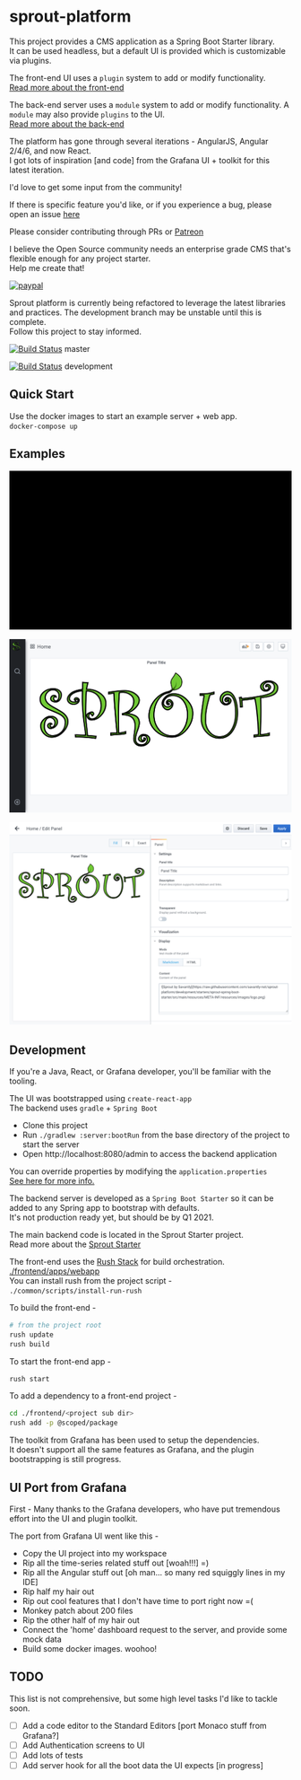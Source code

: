 # sprout-platform  

This project provides a CMS application as a Spring Boot Starter library.  
It can be used headless, but a default UI is provided which is customizable via plugins.  

The front-end UI uses a `plugin` system to add or modify functionality.  
[Read more about the front-end](./frontend/)  

The back-end server uses a `module` system to add or modify functionality. A `module` may also provide `plugins` to the UI.  
[Read more about the back-end](./backend/)  


The platform has gone through several iterations - AngularJS, Angular 2/4/6, and now React.  
I got lots of inspiration [and code] from the Grafana UI + toolkit for this latest iteration.  

I'd love to get some input from the community!  

If there is specific feature you'd like, or if you experience a bug, please open an issue [here](https://github.com/savantly-net/sprout-platform/issues)  

Please consider contributing through PRs or [Patreon](https://www.patreon.com/savantly)  

I believe the Open Source community needs an enterprise grade CMS that's flexible enough for any project starter.  
Help me create that! 

[![paypal](https://www.paypalobjects.com/en_US/i/btn/btn_donateCC_LG.gif)](https://paypal.me/Savantly)  

Sprout platform is currently being refactored to leverage the latest libraries and practices. 
The development branch may be unstable until this is complete.  
Follow this project to stay informed.  

[![Build Status](https://travis-ci.org/savantly-net/sprout-platform.svg?branch=master)](https://travis-ci.org/savantly-net/sprout-platform)  master

[![Build Status](https://travis-ci.org/savantly-net/sprout-platform.svg?branch=development)](https://travis-ci.org/savantly-net/sprout-platform)  development

## Quick Start  

Use the docker images to start an example server + web app.  
`docker-compose up`  

## Examples


![Sprout Web App](./docs/img/hello-world.gif)

![Sprout Web App](./docs/img/default.png)


![Sprout Web App](./docs/img/panel_edit.png)


## Development 
If you're a Java, React, or Grafana developer, you'll be familiar with the tooling. 

The UI was bootstrapped using `create-react-app`  
The backend uses `gradle` + `Spring Boot`  

- Clone this project 
- Run `./gradlew :server:bootRun` from the base directory of the project to start the server 
- Open http://localhost:8080/admin to access the backend application  

You can override properties by modifying the `application.properties`    
[See here for more info.](./starters/sprout-spring-boot-starter/src/main/resources/)  

The backend server is developed as a `Spring Boot Starter` so it can be added to any Spring app to bootstrap with defaults.  
It's not production ready yet, but should be by Q1 2021.  

The main backend code is located in the Sprout Starter project.  
Read more about the [Sprout Starter](./backend/starters/sprout-spring-boot-starter)

The front-end uses the [Rush Stack](https://rushstack.io/) for build orchestration. [./frontend/apps/webapp](./frontend/apps/webapp)  
You can install rush from the project script -  
`./common/scripts/install-run-rush`  

To build the front-end -  
```bash
# from the project root
rush update
rush build
```

To start the front-end app -  
```bash
rush start
``` 

To add a dependency to a front-end project - 
```bash
cd ./frontend/<project sub dir>
rush add -p @scoped/package
```


The toolkit from Grafana has been used to setup the dependencies.  
It doesn't support all the same features as Grafana, and the plugin bootstrapping is still progress.  


## UI Port from Grafana 
First - Many thanks to the Grafana developers, who have put tremendous effort into the UI and plugin toolkit.  

The port from Grafana UI went like this - 
- Copy the UI project into my workspace
- Rip all the time-series related stuff out [woah!!!] =)
- Rip all the Angular stuff out [oh man... so many red squiggly lines in my IDE]
- Rip half my hair out
- Rip out cool features that I don't have time to port right now =(
- Monkey patch about 200 files
- Rip the other half of my hair out
- Connect the 'home' dashboard request to the server, and provide some mock data
- Build some docker images. woohoo!


## TODO
This list is not comprehensive, but some high level tasks I'd like to tackle soon. 

- [ ] Add a code editor to the Standard Editors [port Monaco stuff from Grafana?]
- [ ] Add Authentication screens to UI
- [ ] Add lots of tests
- [ ] Add server hook for all the boot data the UI expects [in progress]
